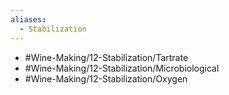 ```yaml
---
aliases:
  - Stabilization
---
```

- #Wine-Making/12-Stabilization/Tartrate
- #Wine-Making/12-Stabilization/Microbiological
- #Wine-Making/12-Stabilization/Oxygen
